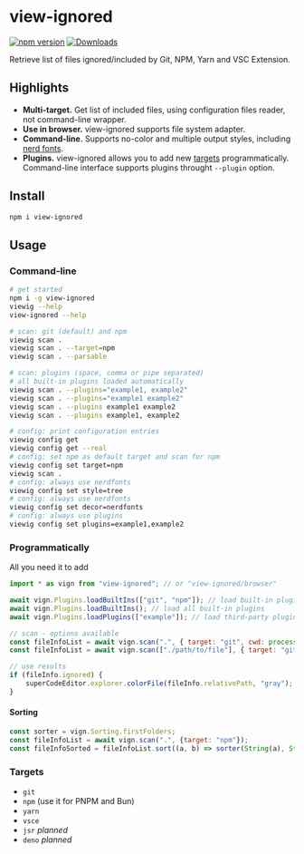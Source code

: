 # view-ignored

[![npm version](https://badge.fury.io/js/view-ignored.svg)](https://www.npmjs.com/package/view-ignored)
[![Downloads](https://img.shields.io/npm/dm/view-ignored.svg)](https://www.npmjs.com/package/view-ignored)

Retrieve list of files ignored/included by Git, NPM, Yarn and VSC Extension.

## Highlights

- **Multi-target.** Get list of included files, using configuration files reader, not command-line wrapper.
- **Use in browser.** view-ignored supports file system adapter.
- **Command-line.** Supports no-color and multiple output styles, including [nerd fonts](https://github.com/ryanoasis/nerd-fonts).
- **Plugins.** view-ignored allows you to add new [targets](#targets) programmatically. Command-line interface supports plugins throught `--plugin` option.

## Install

```bash
npm i view-ignored
```

## Usage

### Command-line

```bash
# get started
npm i -g view-ignored
viewig --help
view-ignored --help

# scan: git (default) and npm
viewig scan .
viewig scan . --target=npm
viewig scan . --parsable

# scan: plugins (space, comma or pipe separated)
# all built-in plugins loaded automatically
viewig scan . --plugins="example1, example2"
viewig scan . --plugins="example1 example2"
viewig scan . --plugins example1 example2
viewig scan . --plugins example1, example2

# config: print configuration entries
viewig config get
viewig config get --real
# config: set npm as default target and scan for npm
viewig config set target=npm
viewig scan .
# config: always use nerdfonts
viewig config set style=tree
# config: always use nerdfonts
viewig config set decor=nerdfonts
# config: always use plugins
viewig config set plugins=example1,example2
```

### Programmatically

All you need it to add

```js
import * as vign from "view-ignored"; // or "view-ignored/browser"

await vign.Plugins.loadBuiltIns(["git", "npm"]); // load built-in plugins
await vign.Plugins.loadBuiltIns(); // load all built-in plugins
await vign.Plugins.loadPlugins(["example"]); // load third-party plugins

// scan - options available
const fileInfoList = await vign.scan(".", { target: "git", cwd: process.cwd() });
const fileInfoList = await vign.scan(["./path/to/file"], { target: "git", process.cwd() });

// use results
if (fileInfo.ignored) {
    superCodeEditor.explorer.colorFile(fileInfo.relativePath, "gray");
}
```

#### Sorting

```js
const sorter = vign.Sorting.firstFolders;
const fileInfoList = await vign.scan(".", {target: "npm"});
const fileInfoSorted = fileInfoList.sort((a, b) => sorter(String(a), String(b)));
```

### Targets

- `git`
- `npm` (use it for PNPM and Bun)
- `yarn`
- `vsce`
- `jsr` *planned*
- `deno` *planned*
